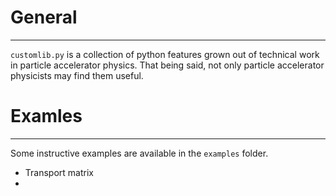 # General
---

`customlib.py` is a collection of python features grown out of technical work in particle accelerator physics. That being said, not only particle accelerator physicists may find them useful. 

# Examles
---
Some instructive examples are available in the `examples` folder. 

 - Transport matrix
 - 